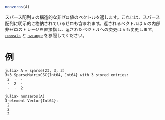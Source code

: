 ```julia
nonzeros(A)
```

スパース配列 `A` の構造的な非ゼロ値のベクトルを返します。これには、スパース配列に明示的に格納されているゼロも含まれます。返されるベクトルは `A` の内部非ゼロストレージを直接指し、返されたベクトルへの変更は `A` も変更します。[`rowvals`](@ref) と [`nzrange`](@ref) を参照してください。

# 例

```jldoctest
julia> A = sparse(2I, 3, 3)
3×3 SparseMatrixCSC{Int64, Int64} with 3 stored entries:
 2  ⋅  ⋅
 ⋅  2  ⋅
 ⋅  ⋅  2

julia> nonzeros(A)
3-element Vector{Int64}:
 2
 2
 2
```
